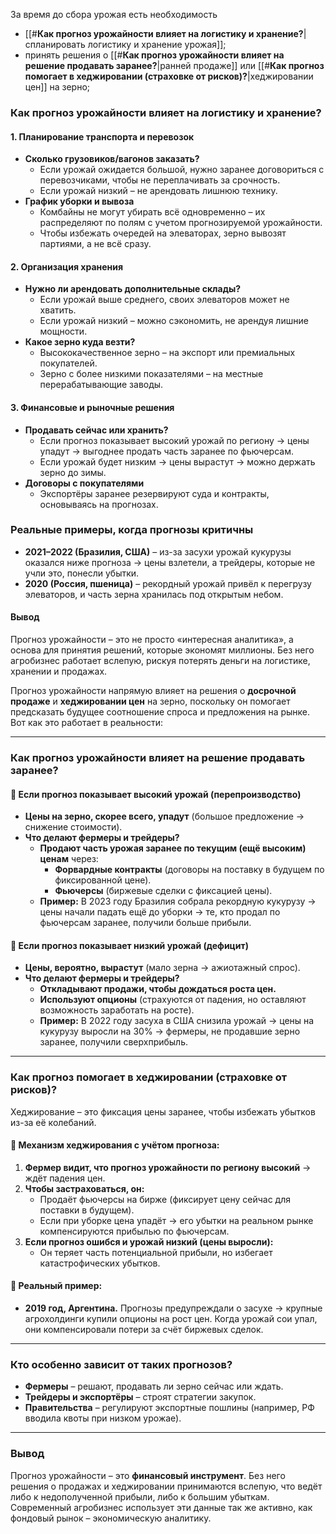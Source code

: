 За время до сбора урожая есть необходимость
- [[#**Как прогноз урожайности влияет на логистику и хранение?**|спланировать логистику и хранение урожая]];
- принять решения о [[#**Как прогноз урожайности влияет на решение продавать заранее?**|ранней продаже]] или [[#**Как прогноз помогает в хеджировании (страховке от рисков)?**|хеджировании цен]] на зерно;
    
### **Как прогноз урожайности влияет на логистику и хранение?**  

#### **1. Планирование транспорта и перевозок**  
- **Сколько грузовиков/вагонов заказать?**  
  - Если урожай ожидается большой, нужно заранее договориться с перевозчиками, чтобы не переплачивать за срочность.  
  - Если урожай низкий – не арендовать лишнюю технику.  
- **График уборки и вывоза**  
  - Комбайны не могут убирать всё одновременно – их распределяют по полям с учетом прогнозируемой урожайности.  
  - Чтобы избежать очередей на элеваторах, зерно вывозят партиями, а не всё сразу.  

#### **2. Организация хранения**  
- **Нужно ли арендовать дополнительные склады?**  
  - Если урожай выше среднего, своих элеваторов может не хватить.  
  - Если урожай низкий – можно сэкономить, не арендуя лишние мощности.  
- **Какое зерно куда везти?**  
  - Высококачественное зерно – на экспорт или премиальных покупателей.  
  - Зерно с более низкими показателями – на местные перерабатывающие заводы.  

#### **3. Финансовые и рыночные решения**  
- **Продавать сейчас или хранить?**  
  - Если прогноз показывает высокий урожай по региону → цены упадут → выгоднее продать часть заранее по фьючерсам.  
  - Если урожай будет низким → цены вырастут → можно держать зерно до зимы.  
- **Договоры с покупателями**  
  - Экспортёры заранее резервируют суда и контракты, основываясь на прогнозах.  

### **Реальные примеры, когда прогнозы критичны**  
- **2021–2022 (Бразилия, США)** – из-за засухи урожай кукурузы оказался ниже прогноза → цены взлетели, а трейдеры, которые не учли это, понесли убытки.  
- **2020 (Россия, пшеница)** – рекордный урожай привёл к перегрузу элеваторов, и часть зерна хранилась под открытым небом.  

#### **Вывод**  
Прогноз урожайности – это не просто «интересная аналитика», а основа для принятия решений, которые экономят миллионы. Без него агробизнес работает вслепую, рискуя потерять деньги на логистике, хранении и продажах.

Прогноз урожайности напрямую влияет на решения о **досрочной продаже** и **хеджировании цен** на зерно, поскольку он помогает предсказать будущее соотношение спроса и предложения на рынке. Вот как это работает в реальности:  

---

### **Как прогноз урожайности влияет на решение продавать заранее?**  
#### **🔹 Если прогноз показывает высокий урожай (перепроизводство)**  
- **Цены на зерно, скорее всего, упадут** (большое предложение → снижение стоимости).  
- **Что делают фермеры и трейдеры?**  
  - **Продают часть урожая заранее по текущим (ещё высоким) ценам** через:  
    - **Форвардные контракты** (договоры на поставку в будущем по фиксированной цене).  
    - **Фьючерсы** (биржевые сделки с фиксацией цены).  
  - **Пример:** В 2023 году Бразилия собрала рекордную кукурузу → цены начали падать ещё до уборки → те, кто продал по фьючерсам заранее, получили больше прибыли.  

#### **🔹 Если прогноз показывает низкий урожай (дефицит)**  
- **Цены, вероятно, вырастут** (мало зерна → ажиотажный спрос).  
- **Что делают фермеры и трейдеры?**  
  - **Откладывают продажи, чтобы дождаться роста цен.**  
  - **Используют опционы** (страхуются от падения, но оставляют возможность заработать на росте).  
  - **Пример:** В 2022 году засуха в США снизила урожай → цены на кукурузу выросли на 30% → фермеры, не продавшие зерно заранее, получили сверхприбыль.  

---

### **Как прогноз помогает в хеджировании (страховке от рисков)?**  
Хеджирование – это фиксация цены заранее, чтобы избежать убытков из-за её колебаний.  

#### **🔹 Механизм хеджирования с учётом прогноза:**  
1. **Фермер видит, что прогноз урожайности по региону высокий** → ждёт падения цен.  
2. **Чтобы застраховаться, он:**  
   - Продаёт фьючерсы на бирже (фиксирует цену сейчас для поставки в будущем).  
   - Если при уборке цена упадёт → его убытки на реальном рынке компенсируются прибылью по фьючерсам.  
3. **Если прогноз ошибся и урожай низкий (цены выросли):**  
   - Он теряет часть потенциальной прибыли, но избегает катастрофических убытков.  

#### **🔹 Реальный пример:**  
- **2019 год, Аргентина.** Прогнозы предупреждали о засухе → крупные агрохолдинги купили опционы на рост цен. Когда урожай сои упал, они компенсировали потери за счёт биржевых сделок.  

---

### **Кто особенно зависит от таких прогнозов?**  
- **Фермеры** – решают, продавать ли зерно сейчас или ждать.  
- **Трейдеры и экспортёры** – строят стратегии закупок.  
- **Правительства** – регулируют экспортные пошлины (например, РФ вводила квоты при низком урожае).  

---

### **Вывод**  
Прогноз урожайности – это **финансовый инструмент**. Без него решения о продажах и хеджировании принимаются вслепую, что ведёт либо к недополученной прибыли, либо к большим убыткам. Современный агробизнес использует эти данные так же активно, как фондовый рынок – экономическую аналитику.